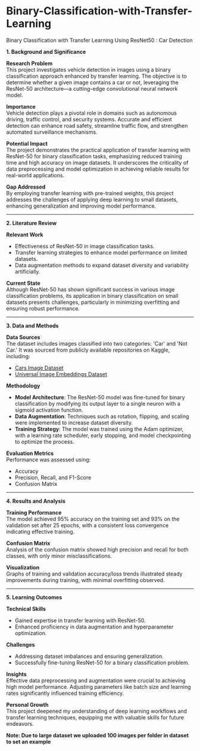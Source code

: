 # Binary-Classification-with-Transfer-Learning
Binary Classification with Transfer Learning Using ResNet50 : Car Detection 

**1. Background and Significance**

**Research Problem**  
This project investigates vehicle detection in images using a binary classification approach enhanced by transfer learning. The objective is to determine whether a given image contains a car or not, leveraging the ResNet-50 architecture—a cutting-edge convolutional neural network model.

**Importance**  
Vehicle detection plays a pivotal role in domains such as autonomous driving, traffic control, and security systems. Accurate and efficient detection can enhance road safety, streamline traffic flow, and strengthen automated surveillance mechanisms.

**Potential Impact**  
The project demonstrates the practical application of transfer learning with ResNet-50 for binary classification tasks, emphasizing reduced training time and high accuracy on image datasets. It underscores the criticality of data preprocessing and model optimization in achieving reliable results for real-world applications.

**Gap Addressed**  
By employing transfer learning with pre-trained weights, this project addresses the challenges of applying deep learning to small datasets, enhancing generalization and improving model performance.

---

**2. Literature Review**

**Relevant Work**  
- Effectiveness of ResNet-50 in image classification tasks.  
- Transfer learning strategies to enhance model performance on limited datasets.  
- Data augmentation methods to expand dataset diversity and variability artificially.  

**Current State**  
Although ResNet-50 has shown significant success in various image classification problems, its application in binary classification on small datasets presents challenges, particularly in minimizing overfitting and ensuring robust performance.

---

**3. Data and Methods**

**Data Sources**  
The dataset includes images classified into two categories: 'Car' and 'Not Car.' It was sourced from publicly available repositories on Kaggle, including:  
- [Cars Image Dataset](https://www.kaggle.com/datasets/kshitij192/cars-image-dataset)  
- [Universal Image Embeddings Dataset](https://www.kaggle.com/datasets/rhtsingh/130k-images-512x512-universal-image-embeddings)

**Methodology**  
- **Model Architecture**: The ResNet-50 model was fine-tuned for binary classification by modifying its output layer to a single neuron with a sigmoid activation function.  
- **Data Augmentation**: Techniques such as rotation, flipping, and scaling were implemented to increase dataset diversity.  
- **Training Strategy**: The model was trained using the Adam optimizer, with a learning rate scheduler, early stopping, and model checkpointing to optimize the process.  

**Evaluation Metrics**  
Performance was assessed using:  
- Accuracy  
- Precision, Recall, and F1-Score  
- Confusion Matrix  

---

**4. Results and Analysis**

**Training Performance**  
The model achieved 95% accuracy on the training set and 93% on the validation set after 25 epochs, with a consistent loss convergence indicating effective training.

**Confusion Matrix**  
Analysis of the confusion matrix showed high precision and recall for both classes, with only minor misclassifications.  

**Visualization**  
Graphs of training and validation accuracy/loss trends illustrated steady improvements during training, with minimal overfitting observed.

---

**5. Learning Outcomes**

**Technical Skills**  
- Gained expertise in transfer learning with ResNet-50.  
- Enhanced proficiency in data augmentation and hyperparameter optimization.  

**Challenges**  
- Addressing dataset imbalances and ensuring generalization.  
- Successfully fine-tuning ResNet-50 for a binary classification problem.  

**Insights**  
Effective data preprocessing and augmentation were crucial to achieving high model performance. Adjusting parameters like batch size and learning rates significantly influenced training efficiency.  

**Personal Growth**  
This project deepened my understanding of deep learning workflows and transfer learning techniques, equipping me with valuable skills for future endeavors.

**Note: Due to large dataset we uploaded 100 images per folder in dataset to set an example**

